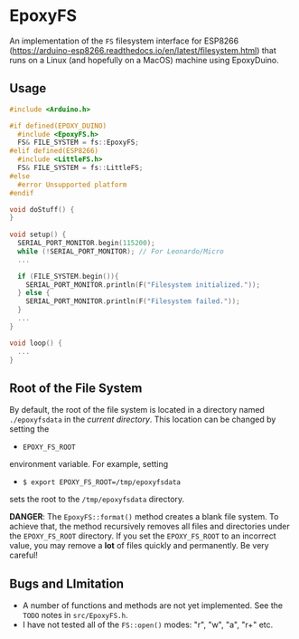 # EpoxyFS

An implementation of the `FS` filesystem interface for ESP8266
(https://arduino-esp8266.readthedocs.io/en/latest/filesystem.html) that runs on
a Linux (and hopefully on a MacOS) machine using EpoxyDuino.

## Usage

```C++
#include <Arduino.h>

#if defined(EPOXY_DUINO)
  #include <EpoxyFS.h>
  FS& FILE_SYSTEM = fs::EpoxyFS;
#elif defined(ESP8266)
  #include <LittleFS.h>
  FS& FILE_SYSTEM = fs::LittleFS;
#else
  #error Unsupported platform
#endif

void doStuff() {
}
  
void setup() {
  SERIAL_PORT_MONITOR.begin(115200);
  while (!SERIAL_PORT_MONITOR); // For Leonardo/Micro
  ...

  if (FILE_SYSTEM.begin()){
    SERIAL_PORT_MONITOR.println(F("Filesystem initialized."));
  } else {
    SERIAL_PORT_MONITOR.println(F("Filesystem failed."));
  }
  ...
}

void loop() {
  ...
}
```

## Root of the File System

By default, the root of the file system is located in a directory named
`./epoxyfsdata` in the *current directory*. This location can be changed by
setting the

* `EPOXY_FS_ROOT`

environment variable. For example, setting

* `$ export EPOXY_FS_ROOT=/tmp/epoxyfsdata`

sets the root to the `/tmp/epoxyfsdata` directory.

**DANGER**: The `EpoxyFS::format()` method creates a blank file system. To
achieve that, the method recursively removes all files and directories under the
`EPOXY_FS_ROOT` directory. If you set the `EPOXY_FS_ROOT` to an incorrect value,
you may remove a **lot** of files quickly and permanently. Be very careful!

## Bugs and LImitation

* A number of functions and methods are not yet implemented. See the `TODO`
  notes in `src/EpoxyFS.h`.
* I have not tested all of the `FS::open()` modes: "r", "w", "a", "r+" etc.
